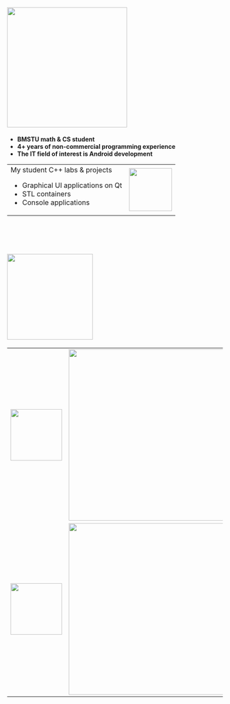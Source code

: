 # <img src="https://img.shields.io/badge/Some_information_about_me-0174BE" width="280"/>
- **BMSTU math & CS student**
- **4+ years of non-commercial programming experience**
- **The IT field of interest is Android development**

<div align="left">
    <table>
        <tr>
            <td>
                My student C++ labs & projects
                <ul>
                  <li>Graphical UI applications on Qt</li>
                  <li>STL containers</li>
                  <li>Console applications</li>
                </ul>
            </td>
            <td>
                <a href="https://virtual.fn11.bmstu.ru/student-gitlab/dashboard/projects">
                    <img src="https://cdn.jsdelivr.net/gh/devicons/devicon@latest/icons/gitlab/gitlab-plain-wordmark.svg" width="100"/>
                </a>
            </td>
        </tr>
    </table>
</div> <br /> <br />

# <img src="https://img.shields.io/badge/Workflow_statistics-0174BE" width="200"/>
<div align="left">
    <table>
        <tr> <!--Language statistics-->
            <td>
                <img src="https://cdn.jsdelivr.net/gh/devicons/devicon@latest/icons/git/git-original.svg" width="120"/>
            </td>
            <td>
               <img src="https://github-readme-stats.vercel.app/api/top-langs/?username=nepavellab&hide_progress=true&theme=transparent&hide_border=true" width="400"/>
            </td>
        </tr>
        <tr> <!--Github activity statistics
            <td>
                <img src="https://cdn.jsdelivr.net/gh/devicons/devicon@latest/icons/githubactions/githubactions-original.svg" width="120"/>
            </td>
            <td>
                <img src="https://github-readme-stats.vercel.app/api?username=nepavellab&show_icons=true&theme=dark" width="400"/>
            </td>
        </tr>-->
        <tr> <!--Algorithm statistics-->
            <td>
                <img src="https://cdn.jsdelivr.net/gh/devicons/devicon@latest/icons/thealgorithms/thealgorithms-original-wordmark.svg" width="120" />
            </td>
            <td>
                <img src="https://leetcard.jacoblin.cool/GNU_nan0_machine_s0n?theme=transparent&font=JetBrains%20Mono&hide_border=true" width="400"/>
            </td>
        </tr>
    </table>
</div>

<!-- # <img src="https://img.shields.io/badge/Follow_me-E72929" width="100"/>
<div align="left">
    <a href="https://t.me/Nep_pasha/">
        <img src="https://img.shields.io/badge/-telegram-090909?style=for-the-badge&logo=telegram"/>
    </a>
    <a href="https://vk.com/ne__pavel">
        <img src="https://img.shields.io/badge/-вконтакте-090909?style=for-the-badge&logo=vk&logoColor=4680C2"/>
    </a>
</div> -->
